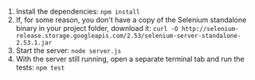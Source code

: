1. Install the dependencies: `npm install`
2. If, for some reason, you don't have a copy of the Selenium standalone binary in your project folder, download it: `curl -O http://selenium-release.storage.googleapis.com/2.53/selenium-server-standalone-2.53.1.jar`
3. Start the server: `node server.js`
4. With the server still running, open a separate terminal tab and run the tests: `npm test`
